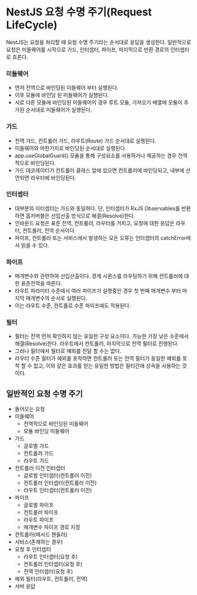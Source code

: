 # NestJS 요청 수명 주기(Request LifeCycle)
NestJS는 요청을 처리할 때 요청 수명 주기라는 순서대로 응답을 생성한다. 일반적으로 요청은 미들웨어를 시작으로 가드, 인터셉터, 파이프, 마지막으로 반환 경로의 인터셉터로 흐른다.

### 미들웨어
* 먼저 전역으로 바인딩된 미들웨어 부터 실행된다. 
* 이후 모듈에 바인딩 된 미들웨어가 실행된다.
* 서로 다른 모듈에 바인딩된 미들웨어의 경우 루트 모듈, 가져오기 배열에 모듈이 추가된 순서대로 미들웨어가 실행된다.

### 가드
* 전역 가드, 컨트롤러 가드, 라우트(Route) 가드 순서대로 실행된다.
* 미들웨어와 마찬가지로 바인딩된 순서대로 실행된다.
* app.useGlobalGuard() 모듈을 통해 구성요소를 사용하거나 제공하는 경우 전역적으로 바인딩된다.
* 가드 데코레이터가 컨트롤러 클래스 앞에 있으면 컨트롤러에 바인딩되고, 내부에 선언되면 라우터에 바인딩된다.

### 인터셉터
* 대부분의 이터셉터는 가드와 동일하다. 단, 인터셉터가 RxJS Observables를 반환하면 옵저버블은 선입선출 방식으로 해결(Resolve)한다.
* 인바운드 요청은 표준 전역, 컨트롤러, 라우터를 거치고, 요청에 대한 응답은 라우터, 컨트롤러, 전역 순서이다.
* 파이프, 컨트롤러 또는 서비스에서 발생하는 모든 오류는 인터셉터의 catchError에서 읽을 수 있다.

### 파이프
* 매개변수와 관련하여 선입선출이다. 경계 시퀸스를 라우팅하기 위해 컨트롤러에 대한 표준전역을 따른다. 
* 라우트 파라미터 수준에서 여러 파이프가 실행중인 경우 첫 번째 매개변수 부터 마지막 매개변수의 순서로 실행된다.
* 이는 라우트 수준, 컨트롤로 수준 파이프에도 적용된다.

### 필터
* 필터는 전역 먼저 확인하지 않는 유일한 구성 요소이다. 가능한 가장 낮은 수준에서 해결(Resolve)한다. 라우트에서 컨트롤러, 마지막으로 전역 필터로 진행된다.
* 그러나 필터에서 필터로 예외를 전달 할 수는 없다. 
* 라우터 수준 필터가 예외를 포착하면 컨트롤러 또는 전역 필터가 동일한 예외를 포착 할 수 없고, 이와 같은 효과를 얻는 유일한 방법은 필터간에 상속을 사용하는 것이다.

## 일반적인 요청 수명 주기

* 들어오는 요청
* 미들웨어
  * 전역적으로 바인딩된 미들웨어
  * 모듈 바인딩 미들웨어
* 가드
  * 글로벌 가드
  * 컨트롤러 가드
  * 라우트 가드
* 컨트롤러 이전 인터셉터
  * 글로벌 인터셉터(컨트롤러 이전)
  * 컨트롤러 인터셉터(컨트롤러 이전)
  * 라우트 인터셉터(컨트롤러 이전)
* 파이프
  * 글로벌 파이프
  * 컨트롤러 파이프
  * 라우트 파이프
  * 매개변수 파이프 경로 지정
* 컨트롤러(메서드 핸들러)
* 서비스(존재하는 경우)
* 요청 후 인터셉터
  * 라우트 인터셉터(요청 후)
  * 컨트롤러 인터셉터(요청 후)
  * 전역 인터셉터(요청 후)
* 예외 필터(라우트, 컨트롤러, 전역)
* 서버 응답
